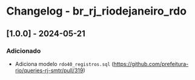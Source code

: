 # Changelog - br_rj_riodejaneiro_rdo

## [1.0.0] - 2024-05-21

### Adicionado

- Adiciona modelo `rdo40_registros.sql` (https://github.com/prefeitura-rio/queries-rj-smtr/pull/319)